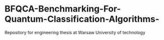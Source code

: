 # BFQCA-Benchmarking-For-Quantum-Classification-Algorithms-
Repository for engineering thesis at Warsaw University of technology
